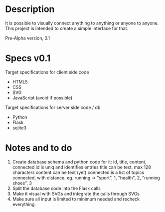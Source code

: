 
Description
=======
It is possible to visually connect anything to anything or anyone to anyone. This project is intended to create a simple interface for that.

Pre-Alpha version, 0.1


Specs v0.1
=======

Target specifications for client side code
  - HTML5
  - CSS 
  - SVG 
  - JavaScript (avoid if possible)

Target specifications for server side code / db
  - Python
  - Flask
  - sqlite3


Notes and to do
=======
  1. Create database schema and python code for it:  id, title, content, connected
      id is uniq and identifies entries
      title can be text, max 128 characters
      content can be text (yet)
      connected is a list of topics connected, with distance, eg. running -> "sport", 1, "health", 2, "running shoes", 3
  2. Split the database code into the Flask calls
  3. Make it visual with SVGs and integrate the calls through SVGs
  4. Make sure all input is limited to minimum needed and recheck everything.


